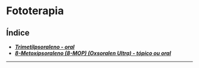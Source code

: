 # **Fototerapia**

## Índice

- [***Trimetilpsoraleno - oral***](trimetilpsoraleno---oral.md)
- [***8-Metoxipsoraleno (8-MOP) (Oxsoralen Ultra) - tópico ou oral***](8-metoxipsoraleno-8-mop-oxsoralen-ultra---tpico-ou-oral.md)

---


